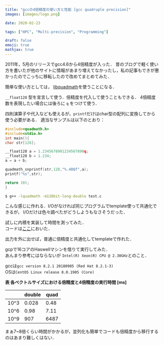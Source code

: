```yaml
---
title: "gccの4倍精度の使い方と性能 [gcc quadruple precision]"
images: [images/logo.png]

date: 2020-02-23

tags: ["HPC", "Multi-precision", "Programming"]

draft: false
emoji: true
mathjax: true
---
```

2011年，5月のリリースでgcc4.6から4倍精度が入った．
昔のブログで軽く使い方を書いたが他のサイトに情報があまり増えてなかったし，私の記事もできが悪かったのでこっちに移転したので改めてまとめてみた．

簡単な使い方としては，
[libquadmath][quad]を使うことになる．

`__float128` 型を宣言して使う．倍精度を代入して使うこともできる．
4倍精度数を表現したい場合には後ろに `q` をつけて使う．

四則演算子や代入なども使えるが，`printf`だけはchar型の配列に変換してから使う必要がある．
適当なサンプルは以下のとおり：

```c
#include<quadmath.h>
#include<stdio.h>
int main(){
char str[128];

__float128 a = 1.2345678901234567890q;
__float128 b = 1.234;
a = a + b;

quadmath_snprintf(str,128,"%.40Qf",a);
printf("%s",str);

return (0);
}
```

``` sh
$ g++ -lquadmath -m128bit-long-double test.c
```

こんな感じに作れる．I/Oがなければ同じプログラムでtemplate使って共通化できるが，
I/Oだけは色々調べたがどうしようもなさそうだった．

試しに内積を実装して時間を測ってみた．\
コードは[ここ][1]においた．

出力を外に出せば，普通に倍精度と共通化してtemplateで作れた．

gcpで16コアのHaswellマシンを借りて実行してみた．\
あんまり参考にはならないが `Intel(R) Xeon(R) CPU @ 2.30GHz`とのこと．

gccは`gcc version 8.2.1 20180905 (Red Hat 8.2.1-3)`\
OSは`CentOS Linux release 8.0.1905 (Core)`

**表 各ベクトルサイズにおける倍精度と4倍精度の実行時間 [ms]**

|      | double | quad |
|------|--------|------|
| 10^3 | 0.028  | 0.48 |
| 10^6 | 0.98   | 7.11 |
| 10^9 | 907    | 6487 |

まぁ7~8倍くらい時間がかかるが，並列化も簡単でコードも倍精度から移行するのはあまり難しくはない．

[1]: https://github.com/t-hishinuma/gcc_quad_test
[quad]: https://gcc.gnu.org/onlinedocs/libquadmath/ 
